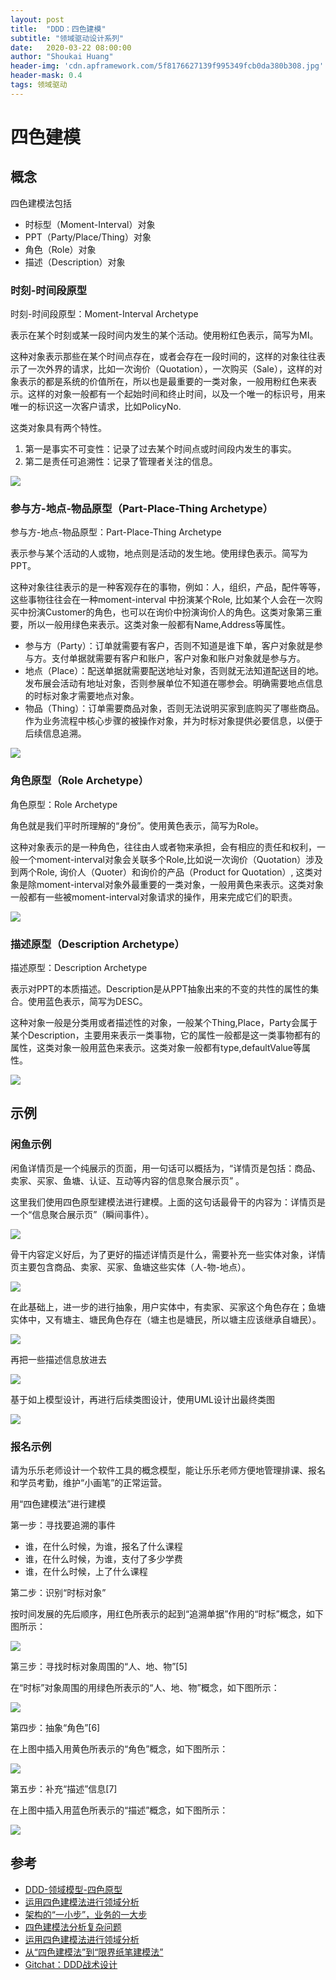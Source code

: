 ```yaml
---
layout: post
title:  "DDD：四色建模"
subtitle: "领域驱动设计系列"
date:   2020-03-22 08:00:00
author: "Shoukai Huang"
header-img: 'cdn.apframework.com/5f8176627139f995349fcb0da380b308.jpg'
header-mask: 0.4
tags: 领域驱动
---
```


# 四色建模

## 概念

四色建模法包括

* 时标型（Moment-Interval）对象
* PPT（Party/Place/Thing）对象
* 角色（Role）对象
* 描述（Description）对象

### 时刻-时间段原型

时刻-时间段原型：Moment-Interval Archetype

表示在某个时刻或某一段时间内发生的某个活动。使用粉红色表示，简写为MI。

这种对象表示那些在某个时间点存在，或者会存在一段时间的，这样的对象往往表示了一次外界的请求，比如一次询价（Quotation），一次购买（Sale），这样的对象表示的都是系统的价值所在，所以也是最重要的一类对象，一般用粉红色来表示。这样的对象一般都有一个起始时间和终止时间，以及一个唯一的标识号，用来唯一的标识这一次客户请求，比如PolicyNo.

这类对象具有两个特性。

1. 第一是事实不可变性：记录了过去某个时间点或时间段内发生的事实。
2. 第二是责任可追溯性：记录了管理者关注的信息。

![](http://cdn.apframework.com/497a0e6594c2933cadbef38969dfabbe.jpg)


### 参与方-地点-物品原型（Part-Place-Thing Archetype）

参与方-地点-物品原型：Part-Place-Thing Archetype

表示参与某个活动的人或物，地点则是活动的发生地。使用绿色表示。简写为PPT。

这种对象往往表示的是一种客观存在的事物，例如：人，组织，产品，配件等等，这些事物往往会在一种moment-interval 中扮演某个Role, 比如某个人会在一次购买中扮演Customer的角色，也可以在询价中扮演询价人的角色。这类对象第三重要，所以一般用绿色来表示。这类对象一般都有Name,Address等属性。

* 参与方（Party）：订单就需要有客户，否则不知道是谁下单，客户对象就是参与方。支付单据就需要有客户和账户，客户对象和账户对象就是参与方。
* 地点（Place）：配送单据就需要配送地址对象，否则就无法知道配送目的地。发布展会活动有地址对象，否则参展单位不知道在哪参会。明确需要地点信息的时标对象才需要地点对象。
* 物品（Thing）：订单需要商品对象，否则无法说明买家到底购买了哪些商品。作为业务流程中核心步骤的被操作对象，并为时标对象提供必要信息，以便于后续信息追溯。

![](http://cdn.apframework.com/b5c9359be3dec71aab78152519f64333.jpg)



### 角色原型（Role Archetype）

角色原型：Role Archetype

角色就是我们平时所理解的“身份”。使用黄色表示，简写为Role。

这种对象表示的是一种角色，往往由人或者物来承担，会有相应的责任和权利，一般一个moment-interval对象会关联多个Role,比如说一次询价（Quotation）涉及到两个Role, 询价人（Quoter）和询价的产品（Product for Quotation）, 这类对象是除moment-interval对象外最重要的一类对象，一般用黄色来表示。这类对象一般都有一些被moment-interval对象请求的操作，用来完成它们的职责。

![](http://cdn.apframework.com/e62e84b722a7c32c061aba7103942a50.jpg)



 
### 描述原型（Description Archetype）

描述原型：Description Archetype

表示对PPT的本质描述。Description是从PPT抽象出来的不变的共性的属性的集合。使用蓝色表示，简写为DESC。

这种对象一般是分类用或者描述性的对象，一般某个Thing,Place，Party会属于某个Description，主要用来表示一类事物，它的属性一般都是这一类事物都有的属性，这类对象一般用蓝色来表示。这类对象一般都有type,defaultValue等属性。

![](http://cdn.apframework.com/842b6df960e91e24bb3b226975e579df.jpg)

## 示例

### 闲鱼示例

闲鱼详情页是一个纯展示的页面，用一句话可以概括为，“详情页是包括：商品、卖家、买家、鱼塘、认证、互动等内容的信息聚合展示页” 。

这里我们使用四色原型建模法进行建模。上面的这句话最骨干的内容为：详情页是一个“信息聚合展示页”（瞬间事件）。

![](http://cdn.apframework.com/d9f664a524f61d3d1a02f2106b810afa.jpg)

骨干内容定义好后，为了更好的描述详情页是什么，需要补充一些实体对象，详情页主要包含商品、卖家、买家、鱼塘这些实体（人-物-地点）。

![](http://cdn.apframework.com/ad576ec0f8de32fccea4664a5fd9e4b7.jpg)

在此基础上，进一步的进行抽象，用户实体中，有卖家、买家这个角色存在；鱼塘实体中，又有塘主、塘民角色存在（塘主也是塘民，所以塘主应该继承自塘民）。

![](http://cdn.apframework.com/aaf7561c6d69f4332a666fa9b8e7890e.jpg)

再把一些描述信息放进去

![](http://cdn.apframework.com/a13fb974ce2769235a72a936ceffd8ee.jpg)

基于如上模型设计，再进行后续类图设计，使用UML设计出最终类图

![](http://cdn.apframework.com/9ab3920c29ddc74e324b023ab6d2940b.jpg)

### 报名示例

请为乐乐老师设计一个软件工具的概念模型，能让乐乐老师方便地管理排课、报名和学员考勤，维护“小画笔”的正常运营。

用“四色建模法”进行建模

第一步：寻找要追溯的事件

* 谁，在什么时候，为谁，报名了什么课程
* 谁，在什么时候，为谁，支付了多少学费
* 谁，在什么时候，上了什么课程

第二步：识别“时标对象”

按时间发展的先后顺序，用红色所表示的起到“追溯单据”作用的“时标”概念，如下图所示：

![](http://cdn.apframework.com/3b8f23ee082bde5ce96575ffceba3cd0.jpg)

第三步：寻找时标对象周围的“人、地、物”[5]

在“时标”对象周围的用绿色所表示的“人、地、物”概念，如下图所示：

![](http://cdn.apframework.com/44e9dacafbdcbbb48b772e22ddbc8675.jpg)

第四步：抽象“角色”[6]

在上图中插入用黄色所表示的“角色”概念，如下图所示：

![](http://cdn.apframework.com/1e6a8de270e04cdb6aa73f4b35bc5c2a.jpg)


第五步：补充“描述”信息[7]

在上图中插入用蓝色所表示的“描述”概念，如下图所示：

![](http://cdn.apframework.com/2106d22ad2ff9e18ea72779776db32e0.jpg)


## 参考

* [DDD-领域模型-四色原型](https://blog.csdn.net/wuzxc520/article/details/78897135)
* [运用四色建模法进行领域分析](https://blog.csdn.net/java2000_wl/article/details/7893089)
* [架构的“一小步”，业务的一大步](https://segmentfault.com/a/1190000018188985)
* [四色建模法分析复杂问题](https://wemp.app/posts/fbe5440e-3b2e-46ec-9936-0e0c83ec5545)
* [运用四色建模法进行领域分析](https://www.infoq.cn/article/xh-four-color-modeling)
* [从“四色建模法”到“限界纸笔建模法”](https://insights.thoughtworks.cn/paper-pen-modeling/)
* [Gitchat：DDD战术设计](https://gitbook.cn/gitchat/column/5cdab7fb34b6ed1398fd8de7?utm_source=csdn_blog)





